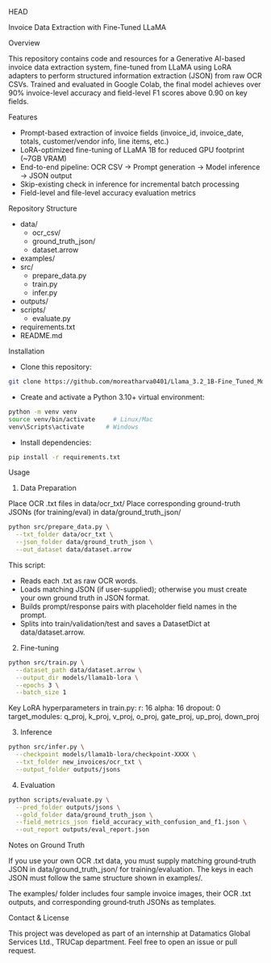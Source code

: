 HEAD

Invoice Data Extraction with Fine-Tuned LLaMA


Overview

This repository contains code and resources for a Generative AI-based invoice data extraction system, fine-tuned from LLaMA using LoRA adapters to perform structured information extraction (JSON) from raw OCR CSVs. Trained and evaluated in Google Colab, the final model achieves over 90% invoice-level accuracy and field-level F1 scores above 0.90 on key fields.


Features

- Prompt-based extraction of invoice fields (invoice_id, invoice_date, totals, customer/vendor info, line items, etc.)
- LoRA-optimized fine-tuning of LLaMA 1B for reduced GPU footprint (~7GB VRAM)
- End-to-end pipeline: OCR CSV -> Prompt generation -> Model inference -> JSON output
- Skip-existing check in inference for incremental batch processing
- Field-level and file-level accuracy evaluation metrics


Repository Structure
- data/        
   - ocr_csv/
   - ground_truth_json/
   - dataset.arrow            
- examples/                
- src/                     
   - prepare_data.py      
   - train.py             
   - infer.py             
- outputs/                 
- scripts/                 
   - evaluate.py
- requirements.txt         
- README.md                


Installation

- Clone this repository:
```bash
git clone https://github.com/moreatharva0401/Llama_3.2_1B-Fine_Tuned_Model.git
```

- Create and activate a Python 3.10+ virtual environment:
```bash
python -m venv venv
source venv/bin/activate     # Linux/Mac
venv\Scripts\activate      # Windows
```

- Install dependencies:
```bash
pip install -r requirements.txt
```


Usage

1. Data Preparation

Place OCR .txt files in data/ocr_txt/
Place corresponding ground-truth JSONs (for training/eval) in data/ground_truth_json/
```bash
python src/prepare_data.py \
  --txt_folder data/ocr_txt \
  --json_folder data/ground_truth_json \
  --out_dataset data/dataset.arrow
```
This script:
- Reads each .txt as raw OCR words.
- Loads matching JSON (if user-supplied); otherwise you must create your own ground truth in JSON format.
- Builds prompt/response pairs with placeholder field names in the prompt.
- Splits into train/validation/test and saves a DatasetDict at data/dataset.arrow.

2. Fine-tuning
```bash
python src/train.py \
  --dataset_path data/dataset.arrow \
  --output_dir models/llama1b-lora \
  --epochs 3 \
  --batch_size 1
```
Key LoRA hyperparameters in train.py:
r: 16
alpha: 16
dropout: 0
target_modules: q_proj, k_proj, v_proj, o_proj, gate_proj, up_proj, down_proj

3. Inference
```bash
python src/infer.py \
  --checkpoint models/llama1b-lora/checkpoint-XXXX \
  --txt_folder new_invoices/ocr_txt \
  --output_folder outputs/jsons
```

4. Evaluation
```bash
python scripts/evaluate.py \
  --pred_folder outputs/jsons \
  --gold_folder data/ground_truth_json \
  --field_metrics_json field_accuracy_with_confusion_and_f1.json \
  --out_report outputs/eval_report.json
```


Notes on Ground Truth

If you use your own OCR .txt data, you must supply matching ground‑truth JSON in data/ground_truth_json/ for training/evaluation. The keys in each JSON must follow the same structure shown in examples/.

The examples/ folder includes four sample invoice images, their OCR .txt outputs, and corresponding ground‑truth JSONs as templates.


Contact & License

This project was developed as part of an internship at Datamatics Global Services Ltd., TRUCap department. Feel free to open an issue or pull request.

